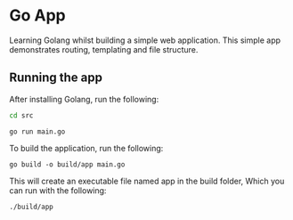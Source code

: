 # Go App

Learning Golang whilst building a simple web application.
This simple app demonstrates routing, templating and file structure.

## Running the app

After installing Golang, run the following:

```bash
cd src
```

```golang
go run main.go
```

To build the application, run the following:

```golang
go build -o build/app main.go
```

This will create an executable file named app in the build folder, 
Which you can run with the following:

```bash
./build/app
```